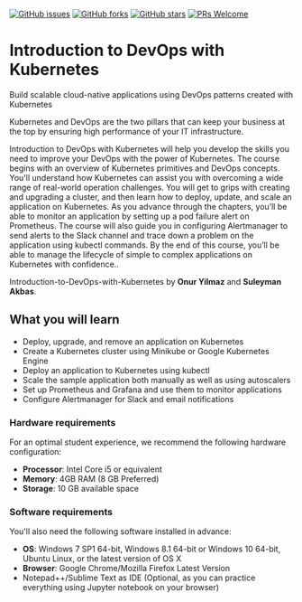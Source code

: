 [![GitHub issues](https://img.shields.io/github/issues/TrainingByPackt/Introduction-to-DevOps-with-Kubernetes.svg)](https://github.com/TrainingByPackt/Introduction-to-DevOps-with-Kubernetes/issues)
[![GitHub forks](https://img.shields.io/github/forks/TrainingByPackt/Introduction-to-DevOps-with-Kubernetes.svg)](https://github.com/TrainingByPackt/Introduction-to-DevOps-with-Kubernetes/network)
[![GitHub stars](https://img.shields.io/github/stars/TrainingByPackt/Introduction-to-DevOps-with-Kubernetes.svg)](https://github.com/TrainingByPackt/Introduction-to-DevOps-with-Kubernetes/stargazers)
[![PRs Welcome](https://img.shields.io/badge/PRs-welcome-brightgreen.svg)](https://github.com/TrainingByPackt/Introduction-to-DevOps-with-Kubernetes/pulls)

# Introduction to DevOps with Kubernetes
Build scalable cloud-native applications using DevOps patterns created with Kubernetes

Kubernetes and DevOps are the two pillars that can keep your business at the top by ensuring high performance of your IT infrastructure. 

Introduction to DevOps with Kubernetes will help you develop the skills you need to improve your DevOps with the power of Kubernetes. The course begins with an overview of Kubernetes primitives and DevOps concepts. You'll understand how Kubernetes can assist you with overcoming a wide range of real-world operation challenges. You will get to grips with creating and upgrading a cluster, and then learn how to deploy, update, and scale an application on Kubernetes. As you advance through the chapters, you’ll be able to monitor an application by setting up a pod failure alert on Prometheus. The course will also guide you in configuring Alertmanager to send alerts to the Slack channel and trace down a problem on the application using kubectl commands. 
By the end of this course, you’ll be able to manage the lifecycle of simple to complex applications on Kubernetes with confidence.. 

Introduction-to-DevOps-with-Kubernetes by **Onur Yilmaz** and **Suleyman Akbas**. 

## What you will learn
* Deploy, upgrade, and remove an application on Kubernetes
* Create a Kubernetes cluster using Minikube or Google Kubernetes Engine
* Deploy an application to Kubernetes using kubectl
* Scale the sample application both manually as well as using autoscalers
* Set up Prometheus and Grafana and use them to monitor applications
* Configure Alertmanager for Slack and email notifications

### Hardware requirements
For an optimal student experience, we recommend the following hardware configuration:
* **Processor**: Intel Core i5 or equivalent
* **Memory**: 4GB RAM (8 GB Preferred)
* **Storage**: 10 GB available space


### Software requirements
You'll also need the following software installed in advance:
* **OS**: Windows 7 SP1 64-bit, Windows 8.1 64-bit or Windows 10 64-bit, Ubuntu Linux, or the latest version of OS X
* **Browser**: Google Chrome/Mozilla Firefox Latest Version
* Notepad++/Sublime Text as IDE (Optional, as you can practice everything using Jupyter notebook on your browser)



